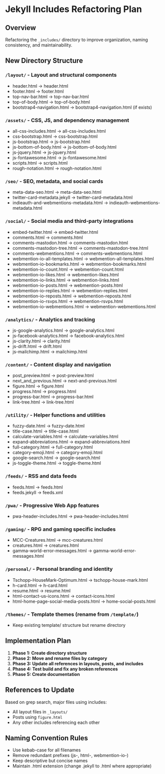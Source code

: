 # Jekyll Includes Refactoring Plan

## Overview
Refactoring the `_includes/` directory to improve organization, naming consistency, and maintainability.

## New Directory Structure

### `/layout/` - Layout and structural components
- header.html → header.html
- footer.html → footer.html  
- top-nav-bar.html → top-nav-bar.html
- top-of-body.html → top-of-body.html
- bootstrap4-navigation.html → bootstrap4-navigation.html (if exists)

### `/assets/` - CSS, JS, and dependency management
- all-css-includes.html → all-css-includes.html
- css-bootstrap.html → css-bootstrap.html
- js-bootstrap.html → js-bootstrap.html
- js-bottom-of-body.html → js-bottom-of-body.html
- js-jquery.html → js-jquery.html
- js-fontawesome.html → js-fontawesome.html
- scripts.html → scripts.html
- rough-notation.html → rough-notation.html

### `/seo/` - SEO, metadata, and social cards
- meta-data-seo.html → meta-data-seo.html
- twitter-card-metadata.jekyll → twitter-card-metadata.html
- indieauth-and-webmentions-metadata.html → indieauth-webmentions-metadata.html

### `/social/` - Social media and third-party integrations
- embed-twitter.html → embed-twitter.html
- comments.html → comments.html
- comments-mastodon.html → comments-mastodon.html
- comments-mastodon-tree.html → comments-mastodon-tree.html
- comments-webmentions.html → comments-webmentions.html
- webmention-io-all-templates.html → webmention-all-templates.html
- webmention-io-bookmarks.html → webmention-bookmarks.html
- webmention-io-count.html → webmention-count.html
- webmention-io-likes.html → webmention-likes.html
- webmention-io-links.html → webmention-links.html
- webmention-io-posts.html → webmention-posts.html
- webmention-io-replies.html → webmention-replies.html
- webmention-io-reposts.html → webmention-reposts.html
- webmention-io-rsvps.html → webmention-rsvps.html
- webmention-io-webmentions.html → webmention-webmentions.html

### `/analytics/` - Analytics and tracking
- js-google-analytics.html → google-analytics.html
- js-facebook-analytics.html → facebook-analytics.html
- js-clarity.html → clarity.html
- js-drift.html → drift.html
- js-mailchimp.html → mailchimp.html

### `/content/` - Content display and navigation
- post_preview.html → post-preview.html
- next_and_previous.html → next-and-previous.html
- figure.html → figure.html
- progress.html → progress.html
- progress-bar.html → progress-bar.html
- link-tree.html → link-tree.html

### `/utility/` - Helper functions and utilities
- fuzzy-date.html → fuzzy-date.html
- title-case.html → title-case.html
- calculate-variables.html → calculate-variables.html
- expand-abbreviations.html → expand-abbreviations.html
- full-category.html → full-category.html
- category-emoji.html → category-emoji.html
- google-search.html → google-search.html
- js-toggle-theme.html → toggle-theme.html

### `/feeds/` - RSS and data feeds
- feeds.html → feeds.html
- feeds.jekyll → feeds.xml

### `/pwa/` - Progressive Web App features
- pwa-header-includes.html → pwa-header-includes.html

### `/gaming/` - RPG and gaming specific includes
- MCC-Creatures.html → mcc-creatures.html
- creatures.html → creatures.html
- gamma-world-error-messages.html → gamma-world-error-messages.html

### `/personal/` - Personal branding and identity
- Tschopp-HouseMark-Optimum.html → tschopp-house-mark.html
- h-card.html → h-card.html
- resume.html → resume.html
- html-contact-us-icons.html → contact-icons.html
- html-home-page-social-media-posts.html → home-social-posts.html

### `/themes/` - Template themes (rename from `/template/`)
- Keep existing template/ structure but rename directory

## Implementation Plan

1. **Phase 1: Create directory structure**
2. **Phase 2: Move and rename files by category**
3. **Phase 3: Update all references in layouts, posts, and includes**
4. **Phase 4: Test build and fix any broken references**
5. **Phase 5: Create documentation**

## References to Update

Based on grep search, major files using includes:
- All layout files in `_layouts/`
- Posts using `figure.html`
- Any other includes referencing each other

## Naming Convention Rules

- Use kebab-case for all filenames
- Remove redundant prefixes (js-, html-, webmention-io-)
- Keep descriptive but concise names
- Maintain .html extension (change .jekyll to .html where appropriate)
